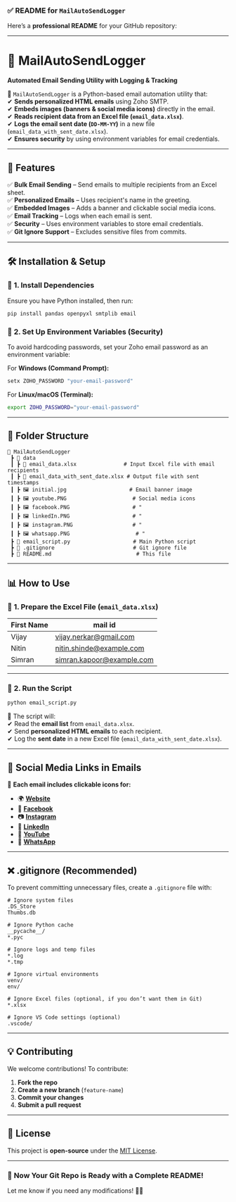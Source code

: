 ### ✅ **README for `MailAutoSendLogger`**  

Here’s a **professional README** for your GitHub repository:

---

# 📧 **MailAutoSendLogger**  
**Automated Email Sending Utility with Logging & Tracking**  

🚀 `MailAutoSendLogger` is a Python-based email automation utility that:  
✔ **Sends personalized HTML emails** using Zoho SMTP.  
✔ **Embeds images (banners & social media icons)** directly in the email.  
✔ **Reads recipient data from an Excel file (`email_data.xlsx`)**.  
✔ **Logs the email sent date (`DD-MM-YY`)** in a new file (`email_data_with_sent_date.xlsx`).  
✔ **Ensures security** by using environment variables for email credentials.  

---

## 📌 **Features**  
✅ **Bulk Email Sending** – Send emails to multiple recipients from an Excel sheet.  
✅ **Personalized Emails** – Uses recipient's name in the greeting.  
✅ **Embedded Images** – Adds a banner and clickable social media icons.  
✅ **Email Tracking** – Logs when each email is sent.  
✅ **Security** – Uses environment variables to store email credentials.  
✅ **Git Ignore Support** – Excludes sensitive files from commits.  

---

## 🛠 **Installation & Setup**  

### 🔹 **1. Install Dependencies**  
Ensure you have Python installed, then run:  
```bash
pip install pandas openpyxl smtplib email
```

### 🔹 **2. Set Up Environment Variables (Security)**  
To avoid hardcoding passwords, set your Zoho email password as an environment variable:  

For **Windows (Command Prompt):**  
```cmd
setx ZOHO_PASSWORD "your-email-password"
```

For **Linux/macOS (Terminal):**  
```bash
export ZOHO_PASSWORD="your-email-password"
```

---

## 📂 **Folder Structure**  
```
📁 MailAutoSendLogger
 ┣ 📂 data
 ┃ ┣ 📄 email_data.xlsx               # Input Excel file with email recipients
 ┃ ┣ 📄 email_data_with_sent_date.xlsx # Output file with sent timestamps
 ┃ ┣ 🖼️ initial.jpg                    # Email banner image
 ┃ ┣ 🖼️ youtube.PNG                     # Social media icons
 ┃ ┣ 🖼️ facebook.PNG                    # "
 ┃ ┣ 🖼️ linkedIn.PNG                    # "
 ┃ ┣ 🖼️ instagram.PNG                   # "
 ┃ ┣ 🖼️ whatsapp.PNG                     # "
 ┣ 📜 email_script.py                    # Main Python script
 ┣ 📜 .gitignore                         # Git ignore file
 ┣ 📜 README.md                           # This file
```

---

## 📊 **How to Use**
### 🔹 **1. Prepare the Excel File** (`email_data.xlsx`)  
| First Name | mail id                    |
|------------|----------------------------|
| Vijay      | vijay.nerkar@gmail.com     |
| Nitin      | nitin.shinde@example.com   |
| Simran     | simran.kapoor@example.com  |

---

### 🔹 **2. Run the Script**  
```bash
python email_script.py
```
🔹 The script will:  
✔ Read the **email list** from `email_data.xlsx`.  
✔ Send **personalized HTML emails** to each recipient.  
✔ Log the **sent date** in a new Excel file (`email_data_with_sent_date.xlsx`).  

---

## 🔗 **Social Media Links in Emails**  
📌 **Each email includes clickable icons for:**  
- 🌍 **[Website](https://www.softzonik.com)**  
- 📘 **[Facebook](https://www.facebook.com/SZonikAcademy/)**  
- 📷 **[Instagram](https://www.instagram.com/softzonik_academy/)**  
- 💼 **[LinkedIn](https://www.linkedin.com/company/softzonik/)**  
- 🎥 **[YouTube](https://www.youtube.com/@softzonik2417)**  
- 📲 **[WhatsApp](https://wa.link/14stn3)**  

---

## ❌ **.gitignore (Recommended)**
To prevent committing unnecessary files, create a `.gitignore` file with:  
```gitignore
# Ignore system files
.DS_Store
Thumbs.db

# Ignore Python cache
__pycache__/
*.pyc

# Ignore logs and temp files
*.log
*.tmp

# Ignore virtual environments
venv/
env/

# Ignore Excel files (optional, if you don’t want them in Git)
*.xlsx

# Ignore VS Code settings (optional)
.vscode/
```

---

## 💡 **Contributing**
We welcome contributions! To contribute:  
1. **Fork the repo**  
2. **Create a new branch** (`feature-name`)  
3. **Commit your changes**  
4. **Submit a pull request**  

---

## 📄 **License**
This project is **open-source** under the [MIT License](LICENSE).  

---

### 🎯 **Now Your Git Repo is Ready with a Complete README!**
Let me know if you need any modifications! 🚀😊
